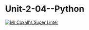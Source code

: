 # Unit-2-04--Python
[![Mr Coxall's Super Linter](https://github.com/ICS3UC-Programming-ChanellaK/Unit-2-04--Python/workflows/Mr%20Coxall's%20Super%20Linter/badge.svg)](https://github.com/ICS3UC-Programming-ChanellaK/Unit-2-04--Python/actions/)
